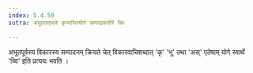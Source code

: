 ```yaml
---
index: 5.4.50
sutra: अभूततद्भावे कृभ्वस्तियोगे सम्पद्यकर्तरि च्विः

---
```

अभूतपूर्वस्य विकारस्य सम्पादनम् क्रियते चेत् विकारवाचिशब्दात्  'कृ' 'भू' तथा 'अस्' एतेषाम् योगे स्वार्थे 'च्वि' इति प्रत्ययः भवति ।        
